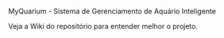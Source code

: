MyQuarium - Sistema de Gerenciamento de Aquário Inteligente

Veja a Wiki do repositório para entender melhor o projeto.
